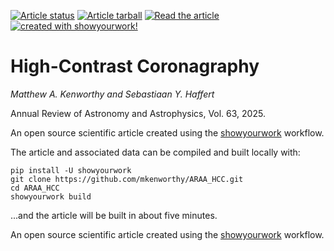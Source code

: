 <a href="https://github.com/mkenworthy/ARAA_HCC/actions/workflows/build.yml"><img src="https://github.com/mkenworthy/ARAA_HCC/actions/workflows/build.yml/badge.svg?branch=main" alt="Article status"/></a>
<a href="https://github.com/mkenworthy/ARAA_HCC/raw/main-pdf/arxiv.tar.gz"><img src="https://img.shields.io/badge/article-tarball-blue.svg?style=flat" alt="Article tarball"/></a>
<a href="https://github.com/mkenworthy/ARAA_HCC/raw/main-pdf/ms.pdf"><img src="https://img.shields.io/badge/article-pdf-blue.svg?style=flat" alt="Read the article"/></a>
<a href="https://github.com/showyourwork/showyourwork"><img src="https://img.shields.io/badge/created%20with-showyourwork!-ff0000" alt="created with showyourwork!"></a>

# High-Contrast Coronagraphy

*Matthew A. Kenworthy and Sebastiaan Y. Haffert* 

Annual Review of Astronomy and Astrophysics, Vol. 63, 2025.

An open source scientific article created using the [showyourwork](https://github.com/showyourwork/showyourwork) workflow.

The article and associated data can be compiled and built locally with:

    pip install -U showyourwork
    git clone https://github.com/mkenworthy/ARAA_HCC.git
    cd ARAA_HCC
    showyourwork build

...and the article will be built in about five minutes.

An open source scientific article created using the [showyourwork](https://github.com/showyourwork/showyourwork) workflow.
